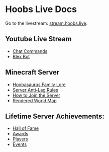 # Hoobs Live Docs

Go to the livestream: [stream.hoobs.live](https://stream.hoobs.live/).


## Youtube Live Stream
* [Chat Commands](../youtube#commands)
* [Blex Bot](../youtube#blexbot)


## Minecraft Server
* [Hoobasaurus Family Lore](../lore)
* [Server Anti-Lag Rules](../rules/lag)
* [How to Join the Server](../help/connecting)
* [Rendered World Map](https://map.hoobs.live/)


## Lifetime Server Achievements:
* [Hall of Fame](https://hoobs.live/minecraft/#hof)​​
* [Awards](https://hoobs.live/minecraft/#awards​​)
* [Players](https://hoobs.live/minecraft/#players​​)
* [Events](https://hoobs.live/minecraft/#events​​)
